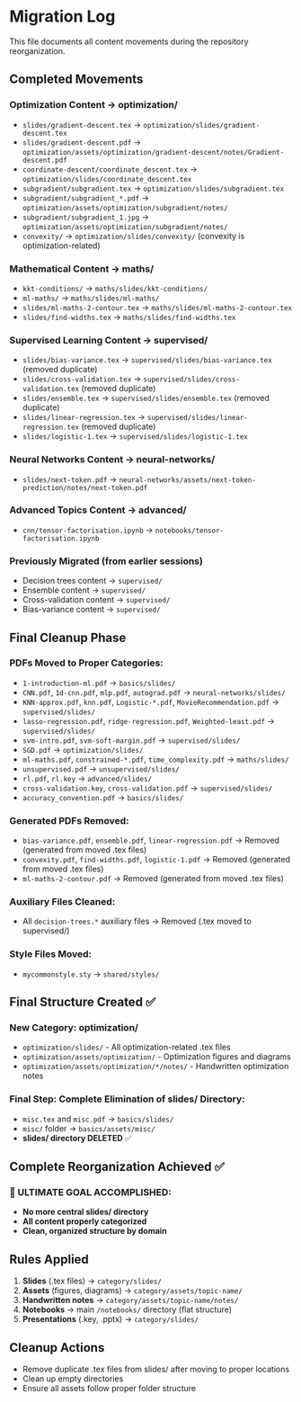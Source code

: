 # Migration Log

This file documents all content movements during the repository reorganization.

## Completed Movements

### Optimization Content → optimization/
- `slides/gradient-descent.tex` → `optimization/slides/gradient-descent.tex`
- `slides/gradient-descent.pdf` → `optimization/assets/optimization/gradient-descent/notes/Gradient-descent.pdf`
- `coordinate-descent/coordinate_descent.tex` → `optimization/slides/coordinate_descent.tex`
- `subgradient/subgradient.tex` → `optimization/slides/subgradient.tex`
- `subgradient/subgradient_*.pdf` → `optimization/assets/optimization/subgradient/notes/`
- `subgradient/subgradient_1.jpg` → `optimization/assets/optimization/subgradient/notes/`
- `convexity/` → `optimization/slides/convexity/` (convexity is optimization-related)

### Mathematical Content → maths/
- `kkt-conditions/` → `maths/slides/kkt-conditions/`
- `ml-maths/` → `maths/slides/ml-maths/`
- `slides/ml-maths-2-contour.tex` → `maths/slides/ml-maths-2-contour.tex`
- `slides/find-widths.tex` → `maths/slides/find-widths.tex`

### Supervised Learning Content → supervised/
- `slides/bias-variance.tex` → `supervised/slides/bias-variance.tex` (removed duplicate)
- `slides/cross-validation.tex` → `supervised/slides/cross-validation.tex` (removed duplicate)
- `slides/ensemble.tex` → `supervised/slides/ensemble.tex` (removed duplicate)
- `slides/linear-regression.tex` → `supervised/slides/linear-regression.tex` (removed duplicate)
- `slides/logistic-1.tex` → `supervised/slides/logistic-1.tex`

### Neural Networks Content → neural-networks/
- `slides/next-token.pdf` → `neural-networks/assets/next-token-prediction/notes/next-token.pdf`

### Advanced Topics Content → advanced/
- `cnn/tensor-factorisation.ipynb` → `notebooks/tensor-factorisation.ipynb`

### Previously Migrated (from earlier sessions)
- Decision trees content → `supervised/`
- Ensemble content → `supervised/`
- Cross-validation content → `supervised/`
- Bias-variance content → `supervised/`

## Final Cleanup Phase

### PDFs Moved to Proper Categories:
- `1-introduction-ml.pdf` → `basics/slides/`
- `CNN.pdf`, `1d-cnn.pdf`, `mlp.pdf`, `autograd.pdf` → `neural-networks/slides/`
- `KNN-approx.pdf`, `knn.pdf`, `Logistic-*.pdf`, `MovieRecommendation.pdf` → `supervised/slides/`
- `lasso-regression.pdf`, `ridge-regression.pdf`, `Weighted-least.pdf` → `supervised/slides/`
- `svm-intro.pdf`, `svm-soft-margin.pdf` → `supervised/slides/`
- `SGD.pdf` → `optimization/slides/`
- `ml-maths.pdf`, `constrained-*.pdf`, `time_complexity.pdf` → `maths/slides/`
- `unsupervised.pdf` → `unsupervised/slides/`
- `rl.pdf`, `rl.key` → `advanced/slides/`
- `cross-validation.key`, `cross-validation.pdf` → `supervised/slides/`
- `accuracy_convention.pdf` → `basics/slides/`

### Generated PDFs Removed:
- `bias-variance.pdf`, `ensemble.pdf`, `linear-regression.pdf` → Removed (generated from moved .tex files)
- `convexity.pdf`, `find-widths.pdf`, `logistic-1.pdf` → Removed (generated from moved .tex files)
- `ml-maths-2-contour.pdf` → Removed (generated from moved .tex files)

### Auxiliary Files Cleaned:
- All `decision-trees.*` auxiliary files → Removed (.tex moved to supervised/)

### Style Files Moved:
- `mycommonstyle.sty` → `shared/styles/`

## Final Structure Created ✅

### New Category: optimization/
- `optimization/slides/` - All optimization-related .tex files
- `optimization/assets/optimization/` - Optimization figures and diagrams
- `optimization/assets/optimization/*/notes/` - Handwritten optimization notes

### Final Step: Complete Elimination of slides/ Directory:
- `misc.tex` and `misc.pdf` → `basics/slides/`
- `misc/` folder → `basics/assets/misc/`
- **slides/ directory DELETED** ✅

## Complete Reorganization Achieved ✅

### 🎯 ULTIMATE GOAL ACCOMPLISHED:
- **No more central slides/ directory**
- **All content properly categorized**
- **Clean, organized structure by domain**

## Rules Applied
1. **Slides** (.tex files) → `category/slides/`
2. **Assets** (figures, diagrams) → `category/assets/topic-name/`
3. **Handwritten notes** → `category/assets/topic-name/notes/`
4. **Notebooks** → main `/notebooks/` directory (flat structure)
5. **Presentations** (.key, .pptx) → `category/slides/`

## Cleanup Actions
- Remove duplicate .tex files from slides/ after moving to proper locations
- Clean up empty directories
- Ensure all assets follow proper folder structure